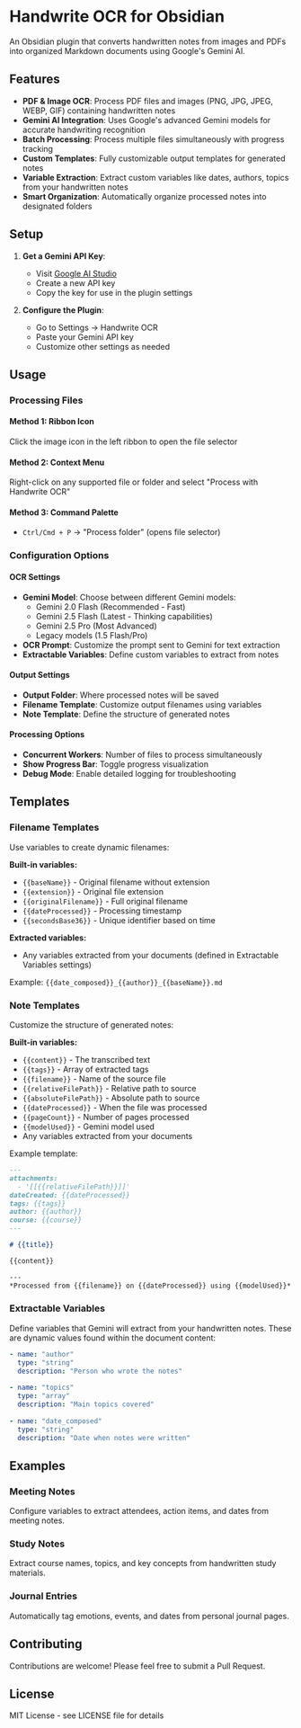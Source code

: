 # Handwrite OCR for Obsidian

An Obsidian plugin that converts handwritten notes from images and PDFs into organized Markdown documents using Google's Gemini AI.

## Features

- **PDF & Image OCR**: Process PDF files and images (PNG, JPG, JPEG, WEBP, GIF) containing handwritten notes
- **Gemini AI Integration**: Uses Google's advanced Gemini models for accurate handwriting recognition
- **Batch Processing**: Process multiple files simultaneously with progress tracking
- **Custom Templates**: Fully customizable output templates for generated notes
- **Variable Extraction**: Extract custom variables like dates, authors, topics from your handwritten notes
- **Smart Organization**: Automatically organize processed notes into designated folders

## Setup

1. **Get a Gemini API Key**:
   - Visit [Google AI Studio](https://makersuite.google.com/app/apikey)
   - Create a new API key
   - Copy the key for use in the plugin settings

2. **Configure the Plugin**:
   - Go to Settings → Handwrite OCR
   - Paste your Gemini API key
   - Customize other settings as needed

## Usage

### Processing Files

#### Method 1: Ribbon Icon

Click the image icon in the left ribbon to open the file selector

#### Method 2: Context Menu

Right-click on any supported file or folder and select "Process with Handwrite OCR"

#### Method 3: Command Palette

- `Ctrl/Cmd + P` → "Process folder" (opens file selector)

### Configuration Options

#### OCR Settings

- **Gemini Model**: Choose between different Gemini models:
  - Gemini 2.0 Flash (Recommended - Fast)
  - Gemini 2.5 Flash (Latest - Thinking capabilities)
  - Gemini 2.5 Pro (Most Advanced)
  - Legacy models (1.5 Flash/Pro)
- **OCR Prompt**: Customize the prompt sent to Gemini for text extraction
- **Extractable Variables**: Define custom variables to extract from notes

#### Output Settings

- **Output Folder**: Where processed notes will be saved
- **Filename Template**: Customize output filenames using variables
- **Note Template**: Define the structure of generated notes

#### Processing Options

- **Concurrent Workers**: Number of files to process simultaneously
- **Show Progress Bar**: Toggle progress visualization
- **Debug Mode**: Enable detailed logging for troubleshooting

## Templates

### Filename Templates

Use variables to create dynamic filenames:

**Built-in variables:**

- `{{baseName}}` - Original filename without extension
- `{{extension}}` - Original file extension
- `{{originalFilename}}` - Full original filename
- `{{dateProcessed}}` - Processing timestamp
- `{{secondsBase36}}` - Unique identifier based on time

**Extracted variables:**

- Any variables extracted from your documents (defined in Extractable Variables settings)

Example: `{{date_composed}}_{{author}}_{{baseName}}.md`

### Note Templates

Customize the structure of generated notes:

**Built-in variables:**

- `{{content}}` - The transcribed text
- `{{tags}}` - Array of extracted tags
- `{{filename}}` - Name of the source file
- `{{relativeFilePath}}` - Relative path to source
- `{{absoluteFilePath}}` - Absolute path to source
- `{{dateProcessed}}` - When the file was processed
- `{{pageCount}}` - Number of pages processed
- `{{modelUsed}}` - Gemini model used
- Any variables extracted from your documents

Example template:
```markdown
---
attachments: 
  - '[[{{relativeFilePath}}]]'
dateCreated: {{dateProcessed}}
tags: {{tags}}
author: {{author}}
course: {{course}}
---

# {{title}}

{{content}}

---
*Processed from {{filename}} on {{dateProcessed}} using {{modelUsed}}*
```

### Extractable Variables

Define variables that Gemini will extract from your handwritten notes. These are dynamic values found within the document content:

```yaml
- name: "author"
  type: "string"
  description: "Person who wrote the notes"
  
- name: "topics"
  type: "array"
  description: "Main topics covered"
  
- name: "date_composed"
  type: "string"
  description: "Date when notes were written"
```

## Examples

### Meeting Notes

Configure variables to extract attendees, action items, and dates from meeting notes.

### Study Notes

Extract course names, topics, and key concepts from handwritten study materials.

### Journal Entries

Automatically tag emotions, events, and dates from personal journal pages.

## Contributing

Contributions are welcome! Please feel free to submit a Pull Request.

## License

MIT License - see LICENSE file for details

